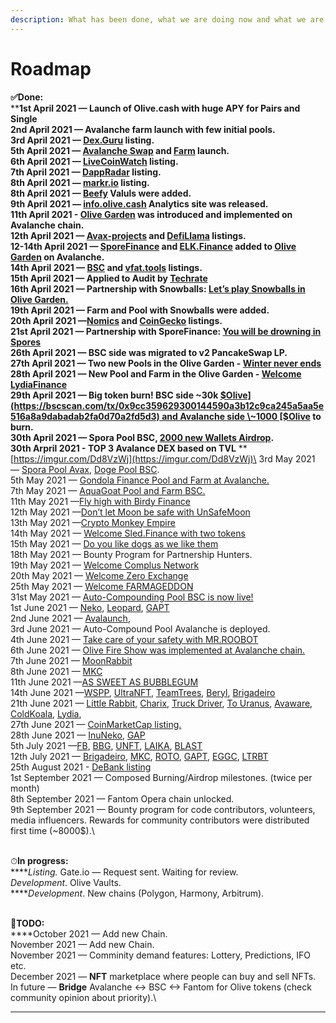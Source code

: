 ```yaml
---
description: What has been done, what we are doing now and what we are planning to do
---
```


# Roadmap

**✅Done:**\
****1st April 2021 — Launch of Olive.cash with huge APY for Pairs and Single \
2nd April 2021 — Avalanche farm launch with few initial pools.\
3rd April 2021 — [Dex.Guru](https://dex.guru/token/0x617724974218a18769020a70162165a539c07e8a-bsc) listing.\
5th April 2021 — [Avalanche Swap](https://swap.olive.cash/#/swap?outputCurrency=0x617724974218A18769020A70162165A539c07E8a) and [Farm](https://avax.olive.cash/farms) launch.\
6th April 2021 — [LiveCoinWatch](https://www.livecoinwatch.com/price/OliveCashToken-OLIVE) listing.\
7th April 2021 — [DappRadar](https://dappradar.com/binance-smart-chain/defi/olive-cash) listing.\
8th April 2021 — [markr.io](https://t.co/NkazORLlX1?amp=1) listing.\
8th April 2021 — [Beefy](https://twitter.com/OliveCashBsc/status/1380092944493993985) Valuls were added.\
9th April 2021 — [info.olive.cash](https://info.olive.cash) Analytics site was released.\
11th April 2021 - [Olive Garden](https://olive-cash.medium.com/welcome-to-the-olive-garden-pool-d5cf3385482a) was introduced and implemented on Avalanche chain.\
12th April 2021 — [Avax-projects](https://www.avax-projects.com) and [DefiLlama](https://defillama.com/protocol/olive-cash) listings.\
12-14th April 2021 — [SporeFinance](https://sporefinance.co/#/) and [ELK.Finance](http://elk.finance) added to [Olive Garden](https://avax.olive.cash/pools) on Avalanche.\
14th April 2021 — [BSC](https://www.bscscan.com/address/0x617724974218A18769020A70162165A539c07E8a) and [vfat.tools](https://vfat.tools/avax/olive/) listings.\
15th April 2021 — Applied to Audit by [Techrate](https://techrate.org)\
16th April 2021 — Partnership with Snowballs: [Let’s play Snowballs in Olive Garden.](https://olive-cash.medium.com/lets-play-snowballs-in-olive-garden-2798c455853)\
19th April 2021 — Farm and Pool with Snowballs were added.\
20th April 2021 —[Nomics](https://nomics.com/assets/olive2-olivecash-token) and [CoinGecko](https://www.coingecko.com/en/coins/olive-cash) listings.\
21st April 2021 — Partnership with SporeFinance: [You will be drowning in Spores](https://olive-cash.medium.com/you-will-be-drowning-in-spores-4529e6aa7ee1)\
26th April 2021 — BSC side was migrated to v2 PancakeSwap LP.\
27th April 2021 — Two new Pools in the Olive Garden - [Winter never ends](https://olive-cash.medium.com/%EF%B8%8Fwinter-never-ends-9f09645e0516)\
28th April 2021 — New Pool and Farm in the Olive Garden - [Welcome LydiaFinance](https://olive-cash.medium.com/lydia-finance-9f1593011917)\
29th April 2021 — Big token burn! BSC side \~30k [$Olive](https://bscscan.com/tx/0x9cc359629300144590a3b12c9ca245a5aa5e516a8a9dabadab2fa0d70a2fd5d3) and Avalanche side \~1000 [$Olive](https://cchain.explorer.avax.network/tx/0x7e4d319d96e7c9c9410d8a4531d23d7adce5009e1784131ebefa4ded4e6d3686/token-transfers) to burn.\
30th April 2021 — Spora Pool BSC, [2000 new Wallets Airdrop](https://twitter.com/OliveCashBsc/status/1388094476577558532).\
30th Arpril 2021 - TOP 3 Avalance DEX based on TVL** **[https://imgur.com/Dd8VzWj](https://imgur.com/Dd8VzWj)\
3rd May 2021 — [Spora Pool Avax](https://olive-cash.medium.com/now-spores-are-everywhere-5d73c8e9fad7), [Doge Pool BSC](https://olive-cash.medium.com/lets-send-dogs-to-the-moon-40c5832e261).\
5th May 2021 — [Gondola Finance Pool and Farm at Avalanche.](https://olive-cash.medium.com/to-new-heights-with-gondola-7d0d7d210e24?source=follow\_footer---------0----------------------------)\
7th May 2021 — [AquaGoat Pool and Farm BSC.](https://olive-cash.medium.com/protect-our-oceans-with-aquagoat-68bb5a33a828)\
11th May 2021 —[Fly high with Birdy Finance](https://olive-cash.medium.com/fly-high-with-birdy-finance-4f054b7765c1) \
12th May 2021 —[Don’t let Moon be safe with UnSafeMoon](https://olive-cash.medium.com/dont-let-moon-be-safe-with-unsafemoon-b807aeaaaf46)\
13th May 2021 —[Crypto Monkey Empire](https://olive-cash.medium.com/crypto-monkey-empire-b1e51efe5ab7)\
14th May 2021 — [Welcome Sled.Finance with two tokens](https://olive-cash.medium.com/welcome-sled-finance-with-two-tokens-f640425787fa?source=your\_stories\_page-------------------------------------)\
15th May 2021 — [Do you like dogs as we like them](https://olive-cash.medium.com/do-you-like-dogs-as-we-like-them-8fb333c89fef) \
18th May 2021 — Bounty Program for Partnership Hunters.\
19th May 2021 — [Welcome Complus Network](https://olive-cash.medium.com/welcome-complus-network-2f06c01f71fa)\
20th May 2021 — [Welcome Zero Exchange](https://olive-cash.medium.com/welcome-zero-exchange-c7102ee7f114)\
25th May 2021 — [Welcome FARMAGEDDON](https://olive-cash.medium.com/welcome-farmageddon-fe82d37d7f9f)\
31st May 2021 — [Auto-Compounding Pool BSC is now live!](https://olive-cash.medium.com/auto-compounding-pool-is-now-live-7f20b217756d)\
1st June 2021 — [Neko](https://olive-cash.medium.com/welcome-neko-e5f3f62621a2), [Leopard](https://olive-cash.medium.com/welcome-leopard-3970aa87c37e),  [GAPT](https://olive-cash.medium.com/welcome-gapt-fec94df33865)\
2nd June 2021 — [Avalaunch](https://olive-cash.medium.com/welcome-avalaunch-4e15c00998c0), \
3rd June 2021 — Auto-Compound Pool Avalanche is deployed.\
4th June 2021 — [Take care of your safety with MR.ROOBOT](https://olive-cash.medium.com/take-care-of-your-safety-with-mr-roobot-f9e86cf44103)\
6th June 2021 — [Olive Fire Show was implemented at Avalanche chain.](https://olive-cash.medium.com/big-fire-show-on-avalanche-chain-ebff4905bf72)\
7th June 2021 — [MoonRabbit](https://olive-cash.medium.com/welcome-moonrabbit-6b049c1585d)\
8th June 2021 — [MKC](https://olive-cash.medium.com/crypto-monkey-empire-comes-bsc-d7778346657a)\
11th June 2021 —[AS SWEET AS BUBBLEGUM](https://olive-cash.medium.com/as-sweet-as-bubblegum-10d1931c0510)\
14th June 2021 —[WSPP](https://olive-cash.medium.com/welcome-wspp-edfdb73155cb), [UltraNFT](https://olive-cash.medium.com/welcome-ultra-nft-75505644be5d), [TeamTrees](https://olive-cash.medium.com/welcome-teamtrees-da48328e42a), [Beryl](https://olive-cash.medium.com/welcome-beryl-60328f1a90ea), [Brigadeiro](https://olive-cash.medium.com/welcome-brigadeiro-6dc8d19566fc)\
21th June 2021 — [Little Rabbit](https://olive-cash.medium.com/welcome-little-rabbit-e4d9ea59de6d), [Charix](https://olive-cash.medium.com/welcome-charix-38884a268ef5), [Truck Driver](https://olive-cash.medium.com/welcome-truck-driver-66593996ff66), [To Uranus](https://olive-cash.medium.com/welcome-to-touranus-6b98bd041cc5), [Avaware](https://olive-cash.medium.com/welcome-avaware-c1d1dbaac862), [ColdKoala](https://olive-cash.medium.com/welcome-coldkoala-7f83c7ebf02f), [Lydia](https://olive-cash.medium.com/the-lion-we-all-adore-c66ee911f419), \
27th June 2021 — [CoinMarketCap listing.](https://coinmarketcap.com/currencies/olive-cash/)\
28th June 2021 — [InuNeko](https://olive-cash.medium.com/welcome-inuneko-cf720b5b19ad), [GAP](https://olive-cash.medium.com/welcome-gap-dc004d3e1496)\
5th July 2021 —[FB](https://olive-cash.medium.com/farmageddon-becomes-the-crypto-platform-51b084650fad), [BBG](https://olive-cash.medium.com/very-long-lasting-bubblegum-50cf1e30add), [UNFT](https://olive-cash.medium.com/we-need-more-nft-d1d751545ab6), [LAIKA](https://olive-cash.medium.com/welcome-laika-1b5b0b53d9f9), [BLAST](https://olive-cash.medium.com/welcome-blastoff-finance-e238e1c3073c)\
12th July 2021 — [Brigadeiro](https://olive-cash.medium.com/brigadeiro-returns-f92f354ad2f8), [MKC](https://olive-cash.medium.com/crypto-monkey-empire-forever-756a0837adec), [ROTO](https://olive-cash.medium.com/welcome-rotomoon-f25bfe29cb78), [GAPT](https://olive-cash.medium.com/gapt-returns-777c159a852), [EGGC](https://olive-cash.medium.com/welcome-eggchain-d4f586118f00), [LTRBT](https://olive-cash.medium.com/little-rabbit-jumped-back-fe5885026985)\
25th August 2021 - [DeBank listing](https://twitter.com/DeBankDeFi/status/1430503474073010185)\
1st September 2021 —  Composed Burning/Airdrop milestones. (twice per month)\
8th September 2021 — Fantom Opera chain unlocked.\
9th September 2021 — Bounty program for code contributors, volunteers, media influencers. Rewards for community contributors were distributed first time (\~8000$).\


\
⏱**In progress:**\
****_Listing._ Gate.io  — Request sent. Waiting for review.\
_Development_. Olive Vaults.\
****_Development_. New chains (Polygon, Harmony, Arbitrum).

\
🚀**TODO:**\
****October 2021 — Add new Chain.\
November 2021 — Add new Chain.\
November 2021 — Comminity demand features: Lottery, Predictions, IFO etc.\
December 2021 — **NFT** marketplace where people can buy and sell NFTs.\
In future — **Bridge** Avalanche <-> BSC <-> Fantom for Olive tokens (check community opinion about priority).\
****

